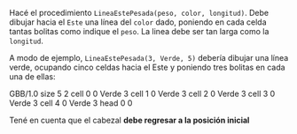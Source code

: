 Hacé el procedimiento `LineaEstePesada(peso, color, longitud)`. Debe dibujar hacia el `Este` una línea del `color` dado, poniendo en cada celda tantas bolitas como indique el `peso`. La linea debe ser tan larga como la `longitud`.

A modo de ejemplo, `LineaEstePesada(3, Verde, 5)` debería dibujar una línea verde, ocupando cinco celdas hacia el Este y poniendo tres bolitas en cada una de ellas:

<gs-board> GBB/1.0 size 5 2 cell 0 0 Verde 3 cell 1 0 Verde 3 cell 2 0 Verde 3 cell 3 0 Verde 3 cell 4 0 Verde 3 head 0 0 </gs-board>

Tené en cuenta que el cabezal **debe regresar a la posición inicial**